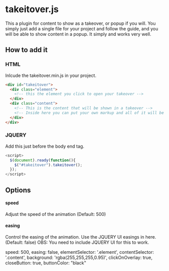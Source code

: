 # takeitover.js
This a plugin for content to show as a takeover, or popup if you will. You simply just add a single file for your project and follow the guide, and you will be able to show content in a popup. It simply and works very well.

## How to add it
### HTML
Inlcude the takeitover.min.js in your project.

```HTML
<div id="takeitover">
  <div class="element">
    <!-- this the element you click to open your takeover -->
  </div>
  <div class="content">
    <!-- This is the content that will be shown in a takeover -->
    <!-- Inside here you can put your own markup and all of it will be shown in a takeover -->
  </div>
</div>
```
### JQUERY
Add this just before the body end tag.
```Javascript
<script>
  $(document).ready(function(){
    $("#takeitover").takeitover();
  });
</script>
```

## Options
#### speed
Adjust the speed of the animation
(Default: 500)

#### easing
Control the easing of the animation. Use the JQUERY UI easings in here. 
(Default: false)
OBS: You need to include JQUERY UI for this to work.



speed: 500,
easing: false,
elementSelector: '.element',
contentSelector: '.content',
background: 'rgba(255,255,255,0.95)',
clickOnOverlay: true,
closeButton: true,
buttonColor: "black"
